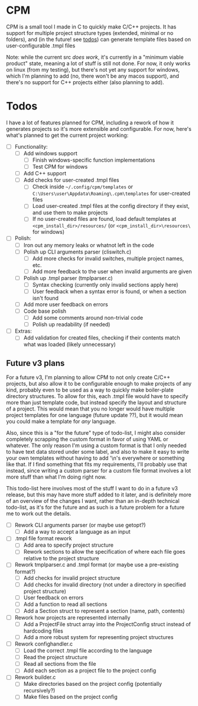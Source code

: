 # CPM
CPM is a small tool I made in C to quickly make C/C++ projects. It has support for multiple project
structure types (extended, minimal or no folders), and (in the future! see [todos](https://github.com/TimeCubed/cpm/blob/main/README.md#Todos)) can generate
template files based on user-configurable .tmpl files

Note: while the current src *does work*, it's currently in a "minimum viable product" state, meaning
a lot of stuff is still not done. For now, it only works on linux (from my testing), but there's not
yet any support for windows, which I'm planning to add (no, there won't be any macos support), and
there's no support for C++ projects either (also planning to add).

# Todos

I have a lot of features planned for CPM, including a rework of how it generates projects so it's
more extensible and configurable. For now, here's what's planned to get the current project working:

- [ ] Functionality:
    - [ ] Add windows support
        - [ ] Finish windows-specific function implementations
        - [ ] Test CPM for windows
    - [ ] Add C++ support
    - [ ] Add checks for user-created .tmpl files
        - [ ] Check inside `~/.config/cpm/templates` or `C:\Users\user\Appdata\Roaming\.cpm\templates` for user-created files
        - [ ] Load user-created .tmpl files at the config directory if they exist, and use them to make projects
        - [ ] If no user-created files are found, load default templates at `<cpm_install_dir>/resources/` (or `<cpm_install_dir>\resources\` for windows)
- [ ] Polish:
    - [ ] Iron out any memory leaks or whatnot left in the code
    - [ ] Polish up CLI arguments parser (cliswitch.c)
        - [ ] Add more checks for invalid switches, multiple project names, etc.
        - [ ] Add more feedback to the user when invalid arguments are given
    - [ ] Polish up .tmpl parser (tmplparser.c)
        - [ ] Syntax checking (currently only invalid sections apply here)
        - [ ] User feedback when a syntax error is found, or when a section isn't found
    - [ ] Add more user feedback on errors
    - [ ] Code base polish
        - [ ] Add some comments around non-trivial code
        - [ ] Polish up readability (if needed)
- [ ] Extras:
    - [ ] Add validation for created files, checking if their contents match what was loaded (likely unnecessary)

## Future v3 plans

For a future v3, I'm planning to allow CPM to not only create C/C++ projects, but also allow it to
be configurable enough to make projects of any kind, probably even to be used as a way to quickly
make boiler-plate directory structures. To allow for this, each .tmpl file would have to specify
more than just template code, but instead specify the layout and structure of a project. This would
mean that you no longer would have multiple project templates for one language (future update ??),
but it would mean you could make a template for *any* language.

Also, since this is a "for the future" type of todo-list, I might also consider completely scrapping
the custom format in favor of using YAML or whatever. The only reason I'm using a custom format is
that I only needed to have text data stored under some label, and also to make it easy to write your
own templates without having to add '\n's everywhere or something like that. If I find something
that fits my requirements, I'll probably use that instead, since writing a custom parser for a
custom file format involves a lot more stuff than what I'm doing right now.

This todo-list here involves most of the stuff I want to do in a future v3 release, but this may
have more stuff added to it later, and is definitely more of an overview of the changes I want,
rather than an in-depth technical todo-list, as it's for the future and as such is a future problem
for a future me to work out the details.

- [ ] Rework CLI arguments parser (or maybe use getopt?)
    - [ ] Add a way to accept a language as an input
- [ ] .tmpl file format rework
    - [ ] Add area to specify project structure
    - [ ] Rework sections to allow the specification of where each file goes relative to the project structure
- [ ] Rework tmplparser.c and .tmpl format (or maybe use a pre-existing format?)
    - [ ] Add checks for invalid project structure
    - [ ] Add checks for invalid directory (not under a directory in specified project structure)
    - [ ] User feedback on errors
    - [ ] Add a function to read all sections
    - [ ] Add a Section struct to represent a section (name, path, contents)
- [ ] Rework how projects are represented internally
    - [ ] Add a ProjectFile struct array into the ProjectConfig struct instead of hardcoding files
    - [ ] Add a more robust system for representing project structures
- [ ] Rework confighandler.c
    - [ ] Load the correct .tmpl file according to the language
    - [ ] Read the project structure
    - [ ] Read all sections from the file
    - [ ] Add each section as a project file to the project config
- [ ] Rework builder.c
    - [ ] Make directories based on the project config (potentially recursively?)
    - [ ] Make files based on the project config
